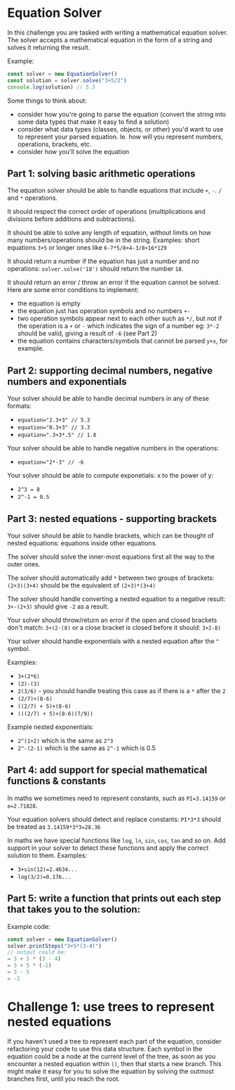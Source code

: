 # Equation Solver

In this challenge you are tasked with writing a mathematical equation solver. The solver accepts a mathematical equation in the form of a string and solves it returning the result. 

Example:

```js
const solver = new EquationSolver()
const solution = solver.solve("3+5/2")
console.log(solution) // 5.5
```

Some things to think about:
- consider how you're going to parse the equation (convert the string into some data types that make it easy to find a solution)
- consider what data types (classes, objects, or other) you'd want to use to represent your parsed equation. Ie. how will you represent numbers, operations, brackets, etc.
- consider how you'll solve the equation

## Part 1: solving basic arithmetic operations

The equation solver should be able to handle equations that include `+`, `-`. `/` and `*` operations.

It should respect the correct order of operations (multiplications and divisions before additions and subtractions).

It should be able to solve any length of equation, without limits on how many numbers/operations should be in the string. Examples: short equations `3+5` or longer ones like `6-7*5/8+4-3/8+16*129`

It should return a number if the equation has just a number and no operations: `solver.solve('18')` should return the number `18`.

It should return an error / throw an error if the equation cannot be solved. Here are some error conditions to implement:

- the equation is empty
- the equation just has operation symbols and no numbers `+-`
- two operation symbols appear next to each other such as `*/`, but not if the operation is a `+` or `-` which indicates the sign of a number eg: `3*-2` should be valid, giving a result of `-6` (see Part 2)
- the equation contains characters/symbols that cannot be parsed `y+x`, for example.

## Part 2: supporting decimal numbers, negative numbers and exponentials

Your solver should be able to handle decimal numbers in any of these formats:

- `equation="2.3+3" // 5.3`
- `equation="0.3+3" // 3.3`
- `equation=".3+3*.5" // 1.8`

Your solver should be able to handle negative numbers in the operations:

- `equation="2*-3" // -6`

Your solver should be able to compute exponetials: x to the power of y:

- `2^3 = 8`
- `2^-1 = 0.5`

## Part 3: nested equations - supporting brackets

Your solver should be able to handle brackets, which can be thought of nested equations: equations inside other equations. 

The solver should solve the inner-most equations first all the way to the outer ones. 

The solver should automatically add `*` between two groups of brackets: `(2+3)(3+4)` should be the equivalent of `(2+3)*(3+4)`

The solver should handle converting a nested equation to a negative result: `3+-(2+3)` should give `-2` as a result.

Your solver should throw/return an error if the open and closed brackets don't match: `3+(2-(8)` or a close bracket is closed before it should: `3+2-8)`

Your solver should handle exponentials with a nested equation after the `^` symbol.

Examples:

- `3+(2*6)` 
- `(2)-(3)`
- `2(3/6)` - you should handle treating this case as if there is a `*` after the `2`
- `(2/7)+(8-6)`
- `((2/7) + 5)+(8-6)`
- `(((2/7) + 5)+(8-6)(7/9))`

Example nested exponentials:
- `2^(1+2)` which is the same as `2^3`
- `2^-(2-1)` which is the same as `2^-1` which is 0.5

## Part 4: add support for special mathematical functions & constants

In maths we sometimes need to represent constants, such as `PI=3.14159` or `e=2.71828`.

Your equation solvers should detect and replace constants: `PI*3*3` should be treated as `3.14159*3*3=28.36`

In maths we have special functions like `log`, `ln`, `sin`, `cos`, `tan` and so on. Add support in your solver to detect these functions and apply the correct solution to them. Examples:

- `3+sin(12)=2.4634...`
- `log(3/2)=0.176...`

## Part 5: write a function that prints out each step that takes you to the solution:

Example code:

```js
const solver = new EquationSolver()
solver.printSteps("3+5*(3-4)")
// output could be:
= 3 + 5 * (3 - 4)
= 3 + 5 * (-1)
= 3 - 5
= -2
```

# Challenge 1: use trees to represent nested equations

If you haven't used a tree to represent each part of the equation, consider refactoring your code to use this data structure. Each symbol in the equation could be a node at the current level of the tree, as soon as you encounter a nested equation within `()`, then that starts a new branch. This might make it easy for you to solve the equation by solving the outmost branches first, until you reach the root.
